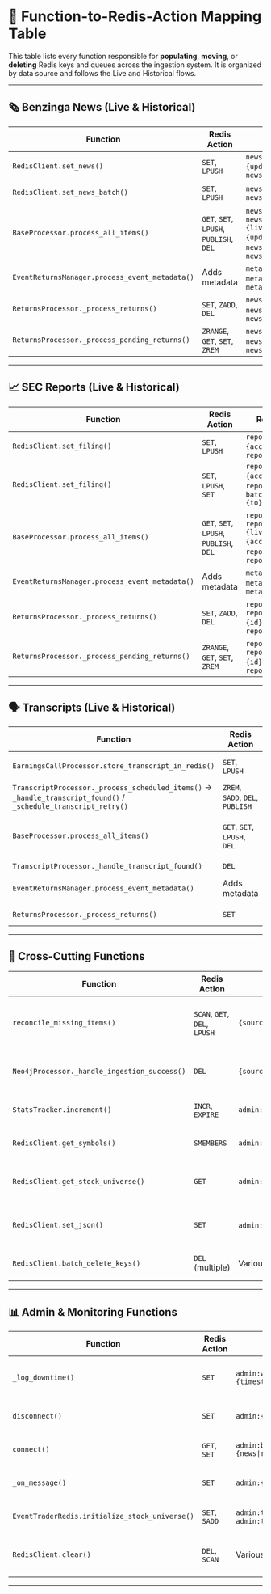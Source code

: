 # 🔗 Function-to-Redis-Action Mapping Table

This table lists every function responsible for **populating**, **moving**, or **deleting** Redis keys and queues across the ingestion system. It is organized by data source and follows the Live and Historical flows.

---

## 🗞️ Benzinga News (Live & Historical)

| Function | Redis Action | Redis Keys / Patterns | File | Flow |
|---------|---------------|------------------------|------|------|
| `RedisClient.set_news()` | `SET`, `LPUSH` | `news:benzinga:live:raw:{id}.{updated}`, `news:benzinga:queues:raw` | `redisDB/redisClasses.py` (called from `bz_websocket.py`) | Live |
| `RedisClient.set_news_batch()` | `SET`, `LPUSH` | `news:hist:raw:{id}.{updated}`, `news:queues:raw` | `redisDB/redisClasses.py` (called from `bz_restAPI.py`) | Historical |
| `BaseProcessor.process_all_items()` | `GET`, `SET`, `LPUSH`, `PUBLISH`, `DEL` | `news:queues:raw` → `news:benzinga:{live\|hist}:processed:{id}.{updated}`, `news:benzinga:queues:processed`, `news:benzinga:live:processed` | `redisDB/BaseProcessor.py` (inherited by `NewsProcessor.py`) | Both |
| `EventReturnsManager.process_event_metadata()` | Adds metadata | `metadata.event`, `metadata.returns_schedule`, `metadata.instruments` | `eventReturns/EventReturnsManager.py` | Both |
| `ReturnsProcessor._process_returns()` | `SET`, `ZADD`, `DEL` | `news:withreturns:{id}`, `news:withoutreturns:{id}`, `news:pending_returns` | `eventReturns/ReturnsProcessor.py` | Both |
| `ReturnsProcessor._process_pending_returns()` | `ZRANGE`, `GET`, `SET`, `ZREM` | `news:pending_returns`, `news:withoutreturns:{id}` → `news:withreturns:{id}` | `eventReturns/ReturnsProcessor.py` | Both |

---

## 📈 SEC Reports (Live & Historical)

| Function | Redis Action | Redis Keys / Patterns | File | Flow |
|---------|---------------|------------------------|------|------|
| `RedisClient.set_filing()` | `SET`, `LPUSH` | `reports:live:raw:{accessionNo}.{filedAt}`, `reports:queues:raw` | `redisDB/redisClasses.py` (called from `sec_websocket.py`) | Live |
| `RedisClient.set_filing()` | `SET`, `LPUSH`, `SET` | `reports:hist:raw:{accessionNo}.{filedAt}`, `reports:queues:raw`, `batch:reports:{from}-{to}:fetch_complete` | `redisDB/redisClasses.py` (called from `sec_restAPI.py`) | Historical |
| `BaseProcessor.process_all_items()` | `GET`, `SET`, `LPUSH`, `PUBLISH`, `DEL` | `reports:queues:raw` → `reports:{live\|hist}:processed:{accessionNo}.{filedAt}`, `reports:queues:processed`, `reports:live:processed` | `redisDB/BaseProcessor.py` (inherited by `ReportProcessor.py`) | Both |
| `EventReturnsManager.process_event_metadata()` | Adds metadata | `metadata.event`, `metadata.returns_schedule`, `metadata.instruments` | `eventReturns/EventReturnsManager.py` | Both |
| `ReturnsProcessor._process_returns()` | `SET`, `ZADD`, `DEL` | `reports:withreturns:{id}`, `reports:withoutreturns:{id}`, `reports:pending_returns` | `eventReturns/ReturnsProcessor.py` | Both |
| `ReturnsProcessor._process_pending_returns()` | `ZRANGE`, `GET`, `SET`, `ZREM` | `reports:pending_returns`, `reports:withoutreturns:{id}` → `reports:withreturns:{id}` | `eventReturns/ReturnsProcessor.py` | Both |

---

## 🗣️ Transcripts (Live & Historical)

| Function | Redis Action | Redis Keys / Patterns | File | Flow |
|---------|---------------|------------------------|------|------|
| `EarningsCallProcessor.store_transcript_in_redis()` | `SET`, `LPUSH` | `transcripts:{live\|hist}:raw:{symbol}_{timestamp}`, `transcripts:queues:raw` | `transcripts/EarningsCallTranscripts.py` | Both |
| `TranscriptProcessor._process_scheduled_items()` → `_handle_transcript_found()` / `_schedule_transcript_retry()` | `ZREM`, `SADD`, `DEL`, `PUBLISH` | `admin:transcripts:schedule`, `admin:transcripts:processed`, `admin:transcripts:notifications` | `redisDB/TranscriptProcessor.py` | Both |
| `BaseProcessor.process_all_items()` | `GET`, `SET`, `LPUSH`, `DEL` | `transcripts:queues:raw` → `transcripts:{live\|hist}:processed:{symbol}_{timestamp}`, `transcripts:queues:processed` | `redisDB/BaseProcessor.py` (inherited by `TranscriptProcessor.py`) | Both |
| `TranscriptProcessor._handle_transcript_found()` | `DEL` | `transcripts:{live|hist}:raw:{symbol}_{timestamp}` | `redisDB/TranscriptProcessor.py` | Both |
| `EventReturnsManager.process_event_metadata()` | Adds metadata | `metadata.event`, `metadata.returns_schedule`, `metadata.instruments` | `eventReturns/EventReturnsManager.py` | Both |
| `ReturnsProcessor._process_returns()` | `SET` | `transcripts:withreturns:{id}`, `transcripts:withoutreturns:{id}` | `eventReturns/ReturnsProcessor.py` | Both |

---

## 🔄 Cross-Cutting Functions

| Function | Redis Action | Redis Keys / Patterns | File | Purpose |
|---------|---------------|------------------------|------|---------|
| `reconcile_missing_items()` | `SCAN`, `GET`, `DEL`, `LPUSH` | `{source}:withreturns:*` | `neograph/mixins/reconcile.py` | Verifies Neo4j ingestion, deletes or requeues |
| `Neo4jProcessor._handle_ingestion_success()` | `DEL` | `{source}:withreturns:{id}` | `neograph/mixins/pubsub.py` | Deletes item once Neo4j confirms write |
| `StatsTracker.increment()` | `INCR`, `EXPIRE` | `admin:operations:{type}:{id}` | `utils/stats_tracker.py` | Tracks fetch/process metrics |
| `RedisClient.get_symbols()` | `SMEMBERS` | `admin:tradable_universe:symbols` | `redisDB/redisClasses.py` | Gets set of valid symbols for filtering |
| `RedisClient.get_stock_universe()` | `GET` | `admin:tradable_universe:stock_universe` | `redisDB/redisClasses.py` | Gets DataFrame of universe metadata |
| `RedisClient.set_json()` | `SET` | `admin:*` various admin keys | `redisDB/redisClasses.py` | Stores JSON data for admin purposes |
| `RedisClient.batch_delete_keys()` | `DEL` (multiple) | Various patterns | `redisDB/redisClasses.py` | Batch deletion for cleanup |

---

## 📊 Admin & Monitoring Functions

| Function | Redis Action | Redis Keys / Patterns | File | Purpose |
|---------|---------------|------------------------|------|---------|
| `_log_downtime()` | `SET` | `admin:websocket_downtime:{source}:{timestamp}` | `benzinga/bz_websocket.py`, `secReports/sec_websocket.py` | Tracks WebSocket connection issues |
| `disconnect()` | `SET` | `admin:{news\|reports}:shutdown_state` | `benzinga/bz_websocket.py`, `secReports/sec_websocket.py` | Saves state before clean shutdown |
| `connect()` | `GET`, `SET` | `admin:backfill:{news\|reports}_restart_gap` | `benzinga/bz_websocket.py`, `secReports/sec_websocket.py` | Detects restarts and logs gaps |
| `_on_message()` | `SET` | `admin:{news\|reports}:last_message_time` | `benzinga/bz_websocket.py`, `secReports/sec_websocket.py` | Tracks last received message |
| `EventTraderRedis.initialize_stock_universe()` | `SET`, `SADD` | `admin:tradable_universe:stock_universe`, `admin:tradable_universe:symbols` | `redisDB/redisClasses.py` | Initializes tradable universe |
| `RedisClient.clear()` | `DEL`, `SCAN` | Various patterns based on prefix | `redisDB/redisClasses.py` | Clears Redis data with preservation options |

---
